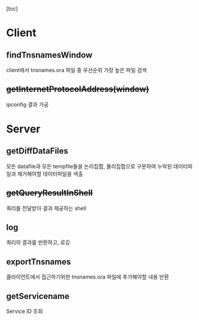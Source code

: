 [toc]

# Client
## findTnsnamesWindow
client에서 tnsnames.ora 파일 중 우선순위 가장 높은 파일 검색
## ~~getInternetProtocolAddress(window)~~
ipconfig 결과 가공

# Server
## getDiffDataFiles
모든 datafile과 모든 tempfile들을 논리집합, 물리집합으로 구분하여 누락된 데이터파일과 제거해야할 데이터파일을 색출
## ~~getQueryResultInShell~~
쿼리를 전달받아 결과 제공하는 shell
## log
쿼리의 결과를 반환하고, 로깅
## exportTnsnames
클라이언트에서 접근하기위한 tnsnames.ora 파일에 추가해야할 내용 반환
## getServicename
Service ID 조회